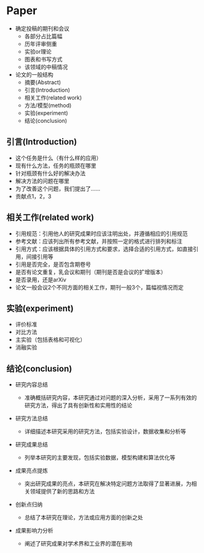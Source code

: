 # Paper

+ 确定投稿的期刊和会议
  + 各部分占比篇幅
  + 历年评审侧重
  + 实验or理论
  + 图表和书写方式
  + 该领域的中稿情况
+ 论文的一般结构
  + 摘要(Abstract)
  + 引言(Introduction)
  + 相关工作(related work)
  + 方法/模型(method)
  + 实验(experiment)
  + 结论(conclusion)

## 引言(Introduction)

+ 这个任务是什么（有什么样的应用）
+ 现有什么方法，任务的瓶颈在哪里
+ 针对瓶颈有什么好的解决办法
+ 解决方法的问题在哪里
+ 为了改善这个问题，我们提出了......
+ 贡献点1，2，3

## 相关工作(related work)

+ 引用规范：引用他人的研究成果时应该注明出处，并遵循相应的引用规范
+ 参考文献：应该列出所有参考文献，并按照一定的格式进行排列和标注
+ 引用方式：应该根据具体的引用方式和要求，选择合适的引用方式，如直接引用，间接引用等
+ 引用是否完全，是否包含期卷号
+ 是否有论文重复，乳会议和期刊（期刊是否是会议的扩增版本）
+ 是否录用，还是arXiv
+ 论文一般会议2个不同方面的相关工作，期刊一般3个，篇幅视情况而定

## 实验(experiment)

+ 评价标准
+ 对比方法
+ 主实验（包括表格和可视化）
+ 消融实验

## 结论(conclusion)

+ 研究内容总结
  + 准确概括研究内容，本研究通过对问题的深入分析，采用了一系列有效的研究方法，得出了具有创新性和实用性的结论
+ 研究方法总结
  + 详细描述本研究采用的研究方法，包括实验设计，数据收集和分析等

+ 研究成果总结
  + 列举本研究的主要发现，包括实验数据，模型构建和算法优化等
+ 成果亮点提炼
  + 突出研究成果的亮点，本研究在解决特定问题方法取得了显著进展，为相关领域提供了新的思路和方法
+ 创新点归纳
  + 总结了本研究在理论，方法或应用方面的创新之处
+ 成果影响力分析
  + 阐述了研究成果对学术界和工业界的潜在影响